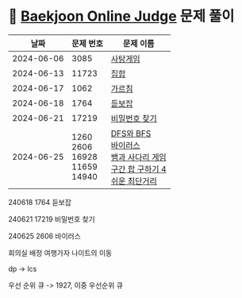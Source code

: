 # 📄 [Baekjoon Online Judge](https://www.acmicpc.net) 문제 풀이

| 날짜       | 문제 번호                | 문제 이름                                            |
| ---------- | ------------------------ | ---------------------------------------------------- |
| 2024-06-06 | 3085                     | [사탕게임](https://github.com/sehaim/algorithm/tree/master/BOJ_Solution/src/boj_3085_사탕게임)                                            |
| 2024-06-13 | 11723 | [집합](https://github.com/sehaim/algorithm/tree/master/BOJ_Solution/src/boj_11723_집합) |
| 2024-06-17 | 1062                     | [가르침](https://github.com/sehaim/algorithm/tree/master/BOJ_Solution/src/boj_1062_가르침)                                          |
| 2024-06-18 | 1764                     | [듣보잡](https://github.com/sehaim/algorithm/tree/master/BOJ_Solution/src/boj_1764_듣보잡)                         |
| 2024-06-21 | 17219        | [비밀번호 찾기](https://github.com/sehaim/algorithm/tree/master/BOJ_Solution/src/boj_17219_비밀번호찾기)      |
| 2024-06-25 | 1260 <br> 2606 <br>  16928  <br> 11659  <br> 14940   | [DFS와 BFS](https://github.com/sehaim/algorithm/tree/master/BOJ_Solution/src/boj_1260_DFS와BFS)  <br>   [바이러스](https://github.com/sehaim/algorithm/tree/master/BOJ_Solution/src/boj_2606_바이러스) <br> [뱀과 사다리 게임](https://github.com/sehaim/algorithm/tree/master/BOJ_Solution/src/boj_16928_뱀과사다리게임) <br> [구간 합 구하기 4](https://github.com/sehaim/algorithm/tree/master/BOJ_Solution/src/boj_11659_구간합구하기4) <br> [쉬운 최단거리](https://github.com/sehaim/algorithm/tree/master/BOJ_Solution/src/boj_14940_쉬운최단거리)|


240618 1764 듣보잡

240621 17219 비밀번호 찾기

240625 2606 바이러스 


회의실 배정
여행가자
나이트의 이동

dp -> lcs

우선 순위 큐 -> 1927, 이중 우선순위 큐